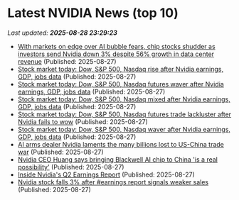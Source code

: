 # Latest NVIDIA News (top 10)
_Last updated: **2025-08-28 23:29:23**_

- [With markets on edge over AI bubble fears, chip stocks shudder as investors send Nvidia down 3% despite 56% growth in data center revenue](https://fortune.com/2025/08/27/nvidia-earnings-market-reaction-chips-stocks-ai-bubble-fears/) (Published: 2025-08-27)
- [Stock market today: Dow, S&P 500, Nasdaq rise after Nvidia earnings, GDP, jobs data](https://finance.yahoo.com/news/live/stock-market-today-dow-sp-500-nasdaq-rise-after-nvidia-earnings-gdp-jobs-data-232614541.html) (Published: 2025-08-27)
- [Stock market today: Dow, S&P 500, Nasdaq futures waver after Nvidia earnings, GDP, jobs data](https://consent.yahoo.com/v2/collectConsent?sessionId=1_cc-session_5dcef26e-3928-4138-8e42-328692ff4291) (Published: 2025-08-27)
- [Stock market today: Dow, S&P 500, Nasdaq mixed after Nvidia earnings, GDP, jobs data](https://consent.yahoo.com/v2/collectConsent?sessionId=1_cc-session_9b556aec-5ae9-4048-b2dd-196dae06a3e4) (Published: 2025-08-27)
- [Stock market today: Dow, S&P 500, Nasdaq futures trade lackluster after Nvidia fails to wow](https://finance.yahoo.com/news/live/stock-market-today-dow-sp-500-nasdaq-futures-trade-lackluster-after-nvidia-fails-to-wow-232614091.html) (Published: 2025-08-27)
- [Stock market today: Dow, S&P 500, Nasdaq waver after Nvidia earnings, GDP, jobs data](https://finance.yahoo.com/news/live/stock-market-today-dow-sp-500-nasdaq-waver-after-nvidia-earnings-gdp-jobs-data-232614620.html) (Published: 2025-08-27)
- [AI arms dealer Nvidia laments the many billions lost to US-China trade war](https://www.theregister.com/2025/08/27/nvidia_q2_china/) (Published: 2025-08-27)
- [Nvidia CEO Huang says bringing Blackwell AI chip to China 'is a real possibility'](https://www.cnbc.com/2025/08/27/nvidia-jensen-huang-real-possibility-blackwell-ai-chip-to-china.html) (Published: 2025-08-27)
- [Inside Nvidia's Q2 Earnings Report](https://biztoc.com/x/c8202e6210e52b3d) (Published: 2025-08-27)
- [Nvidia stock falls 3% after #earnings report signals weaker sales](https://biztoc.com/x/c3f2c43f778c621c) (Published: 2025-08-27)

